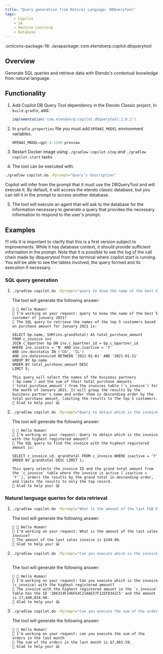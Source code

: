 ```yaml
---
title: "Query generation from Natural Language: DBQueryTool"
tags:
    - Copilot
    - IA
    - Machine Learning
    - Database
---
```

:octicons-package-16: Javapackage: com.etendoerp.copilot.dbquerytool

## Overview
Generate SQL queries and retrieve data with Etendo's contextual knowledge from natural language.

## Functionality


1. Add Copilot DB Query Tool dependency in the Etendo Classic project, In `build.gradle`, add:
    ```groovy
    implementation('com.etendoerp:copilot.dbquerytool:1.0.2')
    ```

2. In `gradle.properties` file you must add `OPENAI_MODEL` environment variables. 

    ```groovy title="gradle.properties"
    OPENAI_MODEL=gpt-4-1106-preview
    ```
  
3. Restart Docker image using `./gradlew copilot.stop` and `./gradlew copilot.start` tasks

4. The tool can be executed with:

``` bash title="Terminal"
./gradlew copilot.do -Pprompt="Query's description"
``` 
Copilot will infer from the prompt that it must use the DBQueryTool and will execute it. By default, it will access the etendo classic database, but you can tell it in the prompt to access another database.


5. The tool will execute an agent that will ask to the database for the information necessary to generate a query that provides the necessary information to respond to the user's prompt.

## Examples

!!! info 
    It is important to clarify that this is a first version subject to improvements.  While it has database context, it should provide sufficient information in the prompt.
    Note that it is possible to see the log of the call chain made by dbquerytool from the terminal where copilot.start is running. You will be able to see the tables involved, the query formed and its execution if necessary. 


### SQL query generation

1. 
    ``` bash title="Terminal"    
    ./gradlew copilot.do -Pprompt="query to know the name of the best 5 customer of junuary 2021?"  
    ```
    The tool will generate the following answer:
    ```
    🤖 👋 Hello Human!
    🤖 I'm working on your request: query to know the name of the best 5 customer of junuary 2021?
    🤖 The SQL query to retrieve the names of the top 5 customers based on purchase amount for January 2021 is:

    SELECT bp.name, SUM(inv.grandtotal) AS total_purchase_amount
    FROM c_invoice inv
    JOIN c_bpartner bp ON inv.c_bpartner_id = bp.c_bpartner_id
    WHERE inv.issotrx = 'N' AND inv.isactive = 'Y'
    AND inv.docstatus IN ('CO', 'CL')
    AND inv.dateinvoiced BETWEEN '2021-01-01' AND '2021-01-31'
    GROUP BY bp.name
    ORDER BY total_purchase_amount DESC
    LIMIT 5;

    This query will select the names of the business partners (`bp.name`) and the sum of their total purchase amounts (`total_purchase_amount`) from the invoices table (`c_invoice`) for the month of January 2021. It will group the results by the business partner's name and order them in descending order by the total purchase amount, limiting the results to the top 5 customers.
    🤖 Glad to help you! 😃
    ```
    
2. 
    ``` bash title="Terminal"    
    ./gradlew copilot.do -Pprompt="Query to obtain which is the invoice with the highest registered amount?" 
    ```
    The tool will generate the following answer:
    ```
    🤖 👋 Hello Human!
    🤖 I'm working on your request: Query to obtain which is the invoice with the highest registered amount?
    🤖 The SQL query to find the invoice with the highest registered amount is:
    
    SELECT c_invoice_id, grandtotal FROM c_invoice WHERE isactive = 'Y' ORDER BY grandtotal DESC LIMIT 1;

    This query selects the invoice ID and the grand total amount from the `c_invoice` table where the invoice is active (`isactive = 'Y'`), orders the results by the grand total in descending order, and limits the results to only the top record.
    🤖 Glad to help you! 😃
    ```



### Natural language queries for data retrieval

1. 
    ``` bash title="Terminal"    
    ./gradlew copilot.do -Pprompt="What is the amount of the last F&B España - Región Sur organization sales invoice?" 
    ```
    The tool will generate the following answer:

    ```
    🤖 👋 Hello Human!
    🤖 I'm working on your request: What is the amount of the last sales invoice?
    🤖 The amount of the last sales invoice is $249.00.
    🤖 Glad to help you! 😃
    ```

2.  
    ``` bash title="Terminal"    
    ./gradlew copilot.do -Pprompt="Can you execute which is the invoice (c_invoice) with the highest registered amount?"
  
    ```
    The tool will generate the following answer:
    ```
    🤖 👋 Hello Human!
    🤖 I'm working on your request: Can you execute which is the invoice (c_invoice) with the highest registered amount?
    🤖 The invoice with the highest registered amount in the `c_invoice`
    table has the ID '2D6314F246FE4C21AAE57F12EFD341C5' and the amount is 17,440,824.40.
    🤖 Glad to help you! 😃
    ```
3. 
    ``` bash title="Terminal"    
    ./gradlew copilot.do -Pprompt="Can you execute the sum of the orders in the last month"
    
    ```
    The tool will generate the following answer:
    ```
    🤖 👋 Hello Human!
    🤖 I'm working on your request: can you execute the sum of the orders in the last month
    🤖 The sum of the orders in the last month is $7,063.59.
    🤖 Glad to help you! 😃
    ```




   

